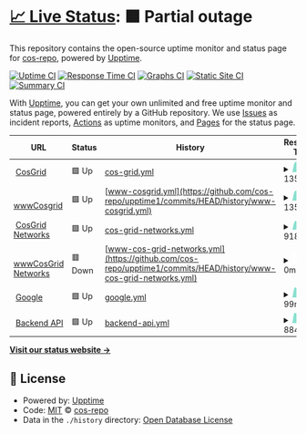 # [📈 Live Status](https://cos-repo.github.io/upptime1): <!--live status--> **🟧 Partial outage**

This repository contains the open-source uptime monitor and status page for [cos-repo](https://cos-repo.github.io/upptime1), powered by [Upptime](https://github.com/upptime/upptime).

[![Uptime CI](https://github.com/cos-repo/upptime1/workflows/Uptime%20CI/badge.svg)](https://github.com/cos-repo/upptime1/actions?query=workflow%3A%22Uptime+CI%22)
[![Response Time CI](https://github.com/cos-repo/upptime1/workflows/Response%20Time%20CI/badge.svg)](https://github.com/cos-repo/upptime1/actions?query=workflow%3A%22Response+Time+CI%22)
[![Graphs CI](https://github.com/cos-repo/upptime1/workflows/Graphs%20CI/badge.svg)](https://github.com/cos-repo/upptime1/actions?query=workflow%3A%22Graphs+CI%22)
[![Static Site CI](https://github.com/cos-repo/upptime1/workflows/Static%20Site%20CI/badge.svg)](https://github.com/cos-repo/upptime1/actions?query=workflow%3A%22Static+Site+CI%22)
[![Summary CI](https://github.com/cos-repo/upptime1/workflows/Summary%20CI/badge.svg)](https://github.com/cos-repo/upptime1/actions?query=workflow%3A%22Summary+CI%22)

With [Upptime](https://upptime.js.org), you can get your own unlimited and free uptime monitor and status page, powered entirely by a GitHub repository. We use [Issues](https://github.com/cos-repo/upptime1/issues) as incident reports, [Actions](https://github.com/cos-repo/upptime1/actions) as uptime monitors, and [Pages](https://cos-repo.github.io/upptime1) for the status page.

<!--start: status pages-->
<!-- This summary is generated by Upptime (https://github.com/upptime/upptime) -->
<!-- Do not edit this manually, your changes will be overwritten -->
<!-- prettier-ignore -->
| URL | Status | History | Response Time | Uptime |
| --- | ------ | ------- | ------------- | ------ |
| <img alt="" src="https://icons.duckduckgo.com/ip3/cosgrid.com.ico" height="13"> [CosGrid](https://cosgrid.com) | 🟩 Up | [cos-grid.yml](https://github.com/cos-repo/upptime1/commits/HEAD/history/cos-grid.yml) | <details><summary><img alt="Response time graph" src="./graphs/cos-grid/response-time-week.png" height="20"> 1359ms</summary><br><a href="https://uptime.cosgrid.com/history/cos-grid"><img alt="Response time 1490" src="https://img.shields.io/endpoint?url=https%3A%2F%2Fraw.githubusercontent.com%2Fcos-repo%2Fupptime1%2FHEAD%2Fapi%2Fcos-grid%2Fresponse-time.json"></a><br><a href="https://uptime.cosgrid.com/history/cos-grid"><img alt="24-hour response time 1441" src="https://img.shields.io/endpoint?url=https%3A%2F%2Fraw.githubusercontent.com%2Fcos-repo%2Fupptime1%2FHEAD%2Fapi%2Fcos-grid%2Fresponse-time-day.json"></a><br><a href="https://uptime.cosgrid.com/history/cos-grid"><img alt="7-day response time 1359" src="https://img.shields.io/endpoint?url=https%3A%2F%2Fraw.githubusercontent.com%2Fcos-repo%2Fupptime1%2FHEAD%2Fapi%2Fcos-grid%2Fresponse-time-week.json"></a><br><a href="https://uptime.cosgrid.com/history/cos-grid"><img alt="30-day response time 1317" src="https://img.shields.io/endpoint?url=https%3A%2F%2Fraw.githubusercontent.com%2Fcos-repo%2Fupptime1%2FHEAD%2Fapi%2Fcos-grid%2Fresponse-time-month.json"></a><br><a href="https://uptime.cosgrid.com/history/cos-grid"><img alt="1-year response time 1440" src="https://img.shields.io/endpoint?url=https%3A%2F%2Fraw.githubusercontent.com%2Fcos-repo%2Fupptime1%2FHEAD%2Fapi%2Fcos-grid%2Fresponse-time-year.json"></a></details> | <details><summary><a href="https://uptime.cosgrid.com/history/cos-grid">100.00%</a></summary><a href="https://uptime.cosgrid.com/history/cos-grid"><img alt="All-time uptime 99.77%" src="https://img.shields.io/endpoint?url=https%3A%2F%2Fraw.githubusercontent.com%2Fcos-repo%2Fupptime1%2FHEAD%2Fapi%2Fcos-grid%2Fuptime.json"></a><br><a href="https://uptime.cosgrid.com/history/cos-grid"><img alt="24-hour uptime 100.00%" src="https://img.shields.io/endpoint?url=https%3A%2F%2Fraw.githubusercontent.com%2Fcos-repo%2Fupptime1%2FHEAD%2Fapi%2Fcos-grid%2Fuptime-day.json"></a><br><a href="https://uptime.cosgrid.com/history/cos-grid"><img alt="7-day uptime 100.00%" src="https://img.shields.io/endpoint?url=https%3A%2F%2Fraw.githubusercontent.com%2Fcos-repo%2Fupptime1%2FHEAD%2Fapi%2Fcos-grid%2Fuptime-week.json"></a><br><a href="https://uptime.cosgrid.com/history/cos-grid"><img alt="30-day uptime 100.00%" src="https://img.shields.io/endpoint?url=https%3A%2F%2Fraw.githubusercontent.com%2Fcos-repo%2Fupptime1%2FHEAD%2Fapi%2Fcos-grid%2Fuptime-month.json"></a><br><a href="https://uptime.cosgrid.com/history/cos-grid"><img alt="1-year uptime 99.69%" src="https://img.shields.io/endpoint?url=https%3A%2F%2Fraw.githubusercontent.com%2Fcos-repo%2Fupptime1%2FHEAD%2Fapi%2Fcos-grid%2Fuptime-year.json"></a></details>
| <img alt="" src="https://icons.duckduckgo.com/ip3/www.cosgrid.com.ico" height="13"> [wwwCosgrid](https://www.cosgrid.com) | 🟩 Up | [www-cosgrid.yml](https://github.com/cos-repo/upptime1/commits/HEAD/history/www-cosgrid.yml) | <details><summary><img alt="Response time graph" src="./graphs/www-cosgrid/response-time-week.png" height="20"> 1358ms</summary><br><a href="https://uptime.cosgrid.com/history/www-cosgrid"><img alt="Response time 1825" src="https://img.shields.io/endpoint?url=https%3A%2F%2Fraw.githubusercontent.com%2Fcos-repo%2Fupptime1%2FHEAD%2Fapi%2Fwww-cosgrid%2Fresponse-time.json"></a><br><a href="https://uptime.cosgrid.com/history/www-cosgrid"><img alt="24-hour response time 1423" src="https://img.shields.io/endpoint?url=https%3A%2F%2Fraw.githubusercontent.com%2Fcos-repo%2Fupptime1%2FHEAD%2Fapi%2Fwww-cosgrid%2Fresponse-time-day.json"></a><br><a href="https://uptime.cosgrid.com/history/www-cosgrid"><img alt="7-day response time 1358" src="https://img.shields.io/endpoint?url=https%3A%2F%2Fraw.githubusercontent.com%2Fcos-repo%2Fupptime1%2FHEAD%2Fapi%2Fwww-cosgrid%2Fresponse-time-week.json"></a><br><a href="https://uptime.cosgrid.com/history/www-cosgrid"><img alt="30-day response time 1310" src="https://img.shields.io/endpoint?url=https%3A%2F%2Fraw.githubusercontent.com%2Fcos-repo%2Fupptime1%2FHEAD%2Fapi%2Fwww-cosgrid%2Fresponse-time-month.json"></a><br><a href="https://uptime.cosgrid.com/history/www-cosgrid"><img alt="1-year response time 1825" src="https://img.shields.io/endpoint?url=https%3A%2F%2Fraw.githubusercontent.com%2Fcos-repo%2Fupptime1%2FHEAD%2Fapi%2Fwww-cosgrid%2Fresponse-time-year.json"></a></details> | <details><summary><a href="https://uptime.cosgrid.com/history/www-cosgrid">100.00%</a></summary><a href="https://uptime.cosgrid.com/history/www-cosgrid"><img alt="All-time uptime 94.01%" src="https://img.shields.io/endpoint?url=https%3A%2F%2Fraw.githubusercontent.com%2Fcos-repo%2Fupptime1%2FHEAD%2Fapi%2Fwww-cosgrid%2Fuptime.json"></a><br><a href="https://uptime.cosgrid.com/history/www-cosgrid"><img alt="24-hour uptime 100.00%" src="https://img.shields.io/endpoint?url=https%3A%2F%2Fraw.githubusercontent.com%2Fcos-repo%2Fupptime1%2FHEAD%2Fapi%2Fwww-cosgrid%2Fuptime-day.json"></a><br><a href="https://uptime.cosgrid.com/history/www-cosgrid"><img alt="7-day uptime 100.00%" src="https://img.shields.io/endpoint?url=https%3A%2F%2Fraw.githubusercontent.com%2Fcos-repo%2Fupptime1%2FHEAD%2Fapi%2Fwww-cosgrid%2Fuptime-week.json"></a><br><a href="https://uptime.cosgrid.com/history/www-cosgrid"><img alt="30-day uptime 100.00%" src="https://img.shields.io/endpoint?url=https%3A%2F%2Fraw.githubusercontent.com%2Fcos-repo%2Fupptime1%2FHEAD%2Fapi%2Fwww-cosgrid%2Fuptime-month.json"></a><br><a href="https://uptime.cosgrid.com/history/www-cosgrid"><img alt="1-year uptime 94.01%" src="https://img.shields.io/endpoint?url=https%3A%2F%2Fraw.githubusercontent.com%2Fcos-repo%2Fupptime1%2FHEAD%2Fapi%2Fwww-cosgrid%2Fuptime-year.json"></a></details>
| <img alt="" src="https://icons.duckduckgo.com/ip3/cosgrid.net.ico" height="13"> [CosGrid Networks](https://cosgrid.net) | 🟩 Up | [cos-grid-networks.yml](https://github.com/cos-repo/upptime1/commits/HEAD/history/cos-grid-networks.yml) | <details><summary><img alt="Response time graph" src="./graphs/cos-grid-networks/response-time-week.png" height="20"> 918ms</summary><br><a href="https://uptime.cosgrid.com/history/cos-grid-networks"><img alt="Response time 909" src="https://img.shields.io/endpoint?url=https%3A%2F%2Fraw.githubusercontent.com%2Fcos-repo%2Fupptime1%2FHEAD%2Fapi%2Fcos-grid-networks%2Fresponse-time.json"></a><br><a href="https://uptime.cosgrid.com/history/cos-grid-networks"><img alt="24-hour response time 953" src="https://img.shields.io/endpoint?url=https%3A%2F%2Fraw.githubusercontent.com%2Fcos-repo%2Fupptime1%2FHEAD%2Fapi%2Fcos-grid-networks%2Fresponse-time-day.json"></a><br><a href="https://uptime.cosgrid.com/history/cos-grid-networks"><img alt="7-day response time 918" src="https://img.shields.io/endpoint?url=https%3A%2F%2Fraw.githubusercontent.com%2Fcos-repo%2Fupptime1%2FHEAD%2Fapi%2Fcos-grid-networks%2Fresponse-time-week.json"></a><br><a href="https://uptime.cosgrid.com/history/cos-grid-networks"><img alt="30-day response time 904" src="https://img.shields.io/endpoint?url=https%3A%2F%2Fraw.githubusercontent.com%2Fcos-repo%2Fupptime1%2FHEAD%2Fapi%2Fcos-grid-networks%2Fresponse-time-month.json"></a><br><a href="https://uptime.cosgrid.com/history/cos-grid-networks"><img alt="1-year response time 909" src="https://img.shields.io/endpoint?url=https%3A%2F%2Fraw.githubusercontent.com%2Fcos-repo%2Fupptime1%2FHEAD%2Fapi%2Fcos-grid-networks%2Fresponse-time-year.json"></a></details> | <details><summary><a href="https://uptime.cosgrid.com/history/cos-grid-networks">100.00%</a></summary><a href="https://uptime.cosgrid.com/history/cos-grid-networks"><img alt="All-time uptime 99.61%" src="https://img.shields.io/endpoint?url=https%3A%2F%2Fraw.githubusercontent.com%2Fcos-repo%2Fupptime1%2FHEAD%2Fapi%2Fcos-grid-networks%2Fuptime.json"></a><br><a href="https://uptime.cosgrid.com/history/cos-grid-networks"><img alt="24-hour uptime 100.00%" src="https://img.shields.io/endpoint?url=https%3A%2F%2Fraw.githubusercontent.com%2Fcos-repo%2Fupptime1%2FHEAD%2Fapi%2Fcos-grid-networks%2Fuptime-day.json"></a><br><a href="https://uptime.cosgrid.com/history/cos-grid-networks"><img alt="7-day uptime 100.00%" src="https://img.shields.io/endpoint?url=https%3A%2F%2Fraw.githubusercontent.com%2Fcos-repo%2Fupptime1%2FHEAD%2Fapi%2Fcos-grid-networks%2Fuptime-week.json"></a><br><a href="https://uptime.cosgrid.com/history/cos-grid-networks"><img alt="30-day uptime 100.00%" src="https://img.shields.io/endpoint?url=https%3A%2F%2Fraw.githubusercontent.com%2Fcos-repo%2Fupptime1%2FHEAD%2Fapi%2Fcos-grid-networks%2Fuptime-month.json"></a><br><a href="https://uptime.cosgrid.com/history/cos-grid-networks"><img alt="1-year uptime 99.61%" src="https://img.shields.io/endpoint?url=https%3A%2F%2Fraw.githubusercontent.com%2Fcos-repo%2Fupptime1%2FHEAD%2Fapi%2Fcos-grid-networks%2Fuptime-year.json"></a></details>
| <img alt="" src="https://icons.duckduckgo.com/ip3/www.cosgrid.net.ico" height="13"> [wwwCosGrid Networks](https://www.cosgrid.net) | 🟥 Down | [www-cos-grid-networks.yml](https://github.com/cos-repo/upptime1/commits/HEAD/history/www-cos-grid-networks.yml) | <details><summary><img alt="Response time graph" src="./graphs/www-cos-grid-networks/response-time-week.png" height="20"> 0ms</summary><br><a href="https://uptime.cosgrid.com/history/www-cos-grid-networks"><img alt="Response time 544" src="https://img.shields.io/endpoint?url=https%3A%2F%2Fraw.githubusercontent.com%2Fcos-repo%2Fupptime1%2FHEAD%2Fapi%2Fwww-cos-grid-networks%2Fresponse-time.json"></a><br><a href="https://uptime.cosgrid.com/history/www-cos-grid-networks"><img alt="24-hour response time 0" src="https://img.shields.io/endpoint?url=https%3A%2F%2Fraw.githubusercontent.com%2Fcos-repo%2Fupptime1%2FHEAD%2Fapi%2Fwww-cos-grid-networks%2Fresponse-time-day.json"></a><br><a href="https://uptime.cosgrid.com/history/www-cos-grid-networks"><img alt="7-day response time 0" src="https://img.shields.io/endpoint?url=https%3A%2F%2Fraw.githubusercontent.com%2Fcos-repo%2Fupptime1%2FHEAD%2Fapi%2Fwww-cos-grid-networks%2Fresponse-time-week.json"></a><br><a href="https://uptime.cosgrid.com/history/www-cos-grid-networks"><img alt="30-day response time 0" src="https://img.shields.io/endpoint?url=https%3A%2F%2Fraw.githubusercontent.com%2Fcos-repo%2Fupptime1%2FHEAD%2Fapi%2Fwww-cos-grid-networks%2Fresponse-time-month.json"></a><br><a href="https://uptime.cosgrid.com/history/www-cos-grid-networks"><img alt="1-year response time 544" src="https://img.shields.io/endpoint?url=https%3A%2F%2Fraw.githubusercontent.com%2Fcos-repo%2Fupptime1%2FHEAD%2Fapi%2Fwww-cos-grid-networks%2Fresponse-time-year.json"></a></details> | <details><summary><a href="https://uptime.cosgrid.com/history/www-cos-grid-networks">0.00%</a></summary><a href="https://uptime.cosgrid.com/history/www-cos-grid-networks"><img alt="All-time uptime 72.76%" src="https://img.shields.io/endpoint?url=https%3A%2F%2Fraw.githubusercontent.com%2Fcos-repo%2Fupptime1%2FHEAD%2Fapi%2Fwww-cos-grid-networks%2Fuptime.json"></a><br><a href="https://uptime.cosgrid.com/history/www-cos-grid-networks"><img alt="24-hour uptime 0.00%" src="https://img.shields.io/endpoint?url=https%3A%2F%2Fraw.githubusercontent.com%2Fcos-repo%2Fupptime1%2FHEAD%2Fapi%2Fwww-cos-grid-networks%2Fuptime-day.json"></a><br><a href="https://uptime.cosgrid.com/history/www-cos-grid-networks"><img alt="7-day uptime 0.00%" src="https://img.shields.io/endpoint?url=https%3A%2F%2Fraw.githubusercontent.com%2Fcos-repo%2Fupptime1%2FHEAD%2Fapi%2Fwww-cos-grid-networks%2Fuptime-week.json"></a><br><a href="https://uptime.cosgrid.com/history/www-cos-grid-networks"><img alt="30-day uptime 0.00%" src="https://img.shields.io/endpoint?url=https%3A%2F%2Fraw.githubusercontent.com%2Fcos-repo%2Fupptime1%2FHEAD%2Fapi%2Fwww-cos-grid-networks%2Fuptime-month.json"></a><br><a href="https://uptime.cosgrid.com/history/www-cos-grid-networks"><img alt="1-year uptime 72.76%" src="https://img.shields.io/endpoint?url=https%3A%2F%2Fraw.githubusercontent.com%2Fcos-repo%2Fupptime1%2FHEAD%2Fapi%2Fwww-cos-grid-networks%2Fuptime-year.json"></a></details>
| <img alt="" src="https://icons.duckduckgo.com/ip3/www.google.com.ico" height="13"> [Google](https://www.google.com) | 🟩 Up | [google.yml](https://github.com/cos-repo/upptime1/commits/HEAD/history/google.yml) | <details><summary><img alt="Response time graph" src="./graphs/google/response-time-week.png" height="20"> 99ms</summary><br><a href="https://uptime.cosgrid.com/history/google"><img alt="Response time 106" src="https://img.shields.io/endpoint?url=https%3A%2F%2Fraw.githubusercontent.com%2Fcos-repo%2Fupptime1%2FHEAD%2Fapi%2Fgoogle%2Fresponse-time.json"></a><br><a href="https://uptime.cosgrid.com/history/google"><img alt="24-hour response time 96" src="https://img.shields.io/endpoint?url=https%3A%2F%2Fraw.githubusercontent.com%2Fcos-repo%2Fupptime1%2FHEAD%2Fapi%2Fgoogle%2Fresponse-time-day.json"></a><br><a href="https://uptime.cosgrid.com/history/google"><img alt="7-day response time 99" src="https://img.shields.io/endpoint?url=https%3A%2F%2Fraw.githubusercontent.com%2Fcos-repo%2Fupptime1%2FHEAD%2Fapi%2Fgoogle%2Fresponse-time-week.json"></a><br><a href="https://uptime.cosgrid.com/history/google"><img alt="30-day response time 112" src="https://img.shields.io/endpoint?url=https%3A%2F%2Fraw.githubusercontent.com%2Fcos-repo%2Fupptime1%2FHEAD%2Fapi%2Fgoogle%2Fresponse-time-month.json"></a><br><a href="https://uptime.cosgrid.com/history/google"><img alt="1-year response time 100" src="https://img.shields.io/endpoint?url=https%3A%2F%2Fraw.githubusercontent.com%2Fcos-repo%2Fupptime1%2FHEAD%2Fapi%2Fgoogle%2Fresponse-time-year.json"></a></details> | <details><summary><a href="https://uptime.cosgrid.com/history/google">100.00%</a></summary><a href="https://uptime.cosgrid.com/history/google"><img alt="All-time uptime 99.99%" src="https://img.shields.io/endpoint?url=https%3A%2F%2Fraw.githubusercontent.com%2Fcos-repo%2Fupptime1%2FHEAD%2Fapi%2Fgoogle%2Fuptime.json"></a><br><a href="https://uptime.cosgrid.com/history/google"><img alt="24-hour uptime 100.00%" src="https://img.shields.io/endpoint?url=https%3A%2F%2Fraw.githubusercontent.com%2Fcos-repo%2Fupptime1%2FHEAD%2Fapi%2Fgoogle%2Fuptime-day.json"></a><br><a href="https://uptime.cosgrid.com/history/google"><img alt="7-day uptime 100.00%" src="https://img.shields.io/endpoint?url=https%3A%2F%2Fraw.githubusercontent.com%2Fcos-repo%2Fupptime1%2FHEAD%2Fapi%2Fgoogle%2Fuptime-week.json"></a><br><a href="https://uptime.cosgrid.com/history/google"><img alt="30-day uptime 100.00%" src="https://img.shields.io/endpoint?url=https%3A%2F%2Fraw.githubusercontent.com%2Fcos-repo%2Fupptime1%2FHEAD%2Fapi%2Fgoogle%2Fuptime-month.json"></a><br><a href="https://uptime.cosgrid.com/history/google"><img alt="1-year uptime 99.99%" src="https://img.shields.io/endpoint?url=https%3A%2F%2Fraw.githubusercontent.com%2Fcos-repo%2Fupptime1%2FHEAD%2Fapi%2Fgoogle%2Fuptime-year.json"></a></details>
| <img alt="" src="https://icons.duckduckgo.com/ip3/cosgridnetworks.in.ico" height="13"> [Backend API](https://cosgridnetworks.in/api/v1/tenant/data/cosgrid-com-mail/) | 🟩 Up | [backend-api.yml](https://github.com/cos-repo/upptime1/commits/HEAD/history/backend-api.yml) | <details><summary><img alt="Response time graph" src="./graphs/backend-api/response-time-week.png" height="20"> 884ms</summary><br><a href="https://uptime.cosgrid.com/history/backend-api"><img alt="Response time 714" src="https://img.shields.io/endpoint?url=https%3A%2F%2Fraw.githubusercontent.com%2Fcos-repo%2Fupptime1%2FHEAD%2Fapi%2Fbackend-api%2Fresponse-time.json"></a><br><a href="https://uptime.cosgrid.com/history/backend-api"><img alt="24-hour response time 870" src="https://img.shields.io/endpoint?url=https%3A%2F%2Fraw.githubusercontent.com%2Fcos-repo%2Fupptime1%2FHEAD%2Fapi%2Fbackend-api%2Fresponse-time-day.json"></a><br><a href="https://uptime.cosgrid.com/history/backend-api"><img alt="7-day response time 884" src="https://img.shields.io/endpoint?url=https%3A%2F%2Fraw.githubusercontent.com%2Fcos-repo%2Fupptime1%2FHEAD%2Fapi%2Fbackend-api%2Fresponse-time-week.json"></a><br><a href="https://uptime.cosgrid.com/history/backend-api"><img alt="30-day response time 905" src="https://img.shields.io/endpoint?url=https%3A%2F%2Fraw.githubusercontent.com%2Fcos-repo%2Fupptime1%2FHEAD%2Fapi%2Fbackend-api%2Fresponse-time-month.json"></a><br><a href="https://uptime.cosgrid.com/history/backend-api"><img alt="1-year response time 714" src="https://img.shields.io/endpoint?url=https%3A%2F%2Fraw.githubusercontent.com%2Fcos-repo%2Fupptime1%2FHEAD%2Fapi%2Fbackend-api%2Fresponse-time-year.json"></a></details> | <details><summary><a href="https://uptime.cosgrid.com/history/backend-api">100.00%</a></summary><a href="https://uptime.cosgrid.com/history/backend-api"><img alt="All-time uptime 99.94%" src="https://img.shields.io/endpoint?url=https%3A%2F%2Fraw.githubusercontent.com%2Fcos-repo%2Fupptime1%2FHEAD%2Fapi%2Fbackend-api%2Fuptime.json"></a><br><a href="https://uptime.cosgrid.com/history/backend-api"><img alt="24-hour uptime 100.00%" src="https://img.shields.io/endpoint?url=https%3A%2F%2Fraw.githubusercontent.com%2Fcos-repo%2Fupptime1%2FHEAD%2Fapi%2Fbackend-api%2Fuptime-day.json"></a><br><a href="https://uptime.cosgrid.com/history/backend-api"><img alt="7-day uptime 100.00%" src="https://img.shields.io/endpoint?url=https%3A%2F%2Fraw.githubusercontent.com%2Fcos-repo%2Fupptime1%2FHEAD%2Fapi%2Fbackend-api%2Fuptime-week.json"></a><br><a href="https://uptime.cosgrid.com/history/backend-api"><img alt="30-day uptime 100.00%" src="https://img.shields.io/endpoint?url=https%3A%2F%2Fraw.githubusercontent.com%2Fcos-repo%2Fupptime1%2FHEAD%2Fapi%2Fbackend-api%2Fuptime-month.json"></a><br><a href="https://uptime.cosgrid.com/history/backend-api"><img alt="1-year uptime 99.94%" src="https://img.shields.io/endpoint?url=https%3A%2F%2Fraw.githubusercontent.com%2Fcos-repo%2Fupptime1%2FHEAD%2Fapi%2Fbackend-api%2Fuptime-year.json"></a></details>

<!--end: status pages-->

[**Visit our status website →**](https://cos-repo.github.io/upptime1)

## 📄 License

- Powered by: [Upptime](https://github.com/upptime/upptime)
- Code: [MIT](./LICENSE) © [cos-repo](https://cos-repo.github.io/upptime1)
- Data in the `./history` directory: [Open Database License](https://opendatacommons.org/licenses/odbl/1-0/)
